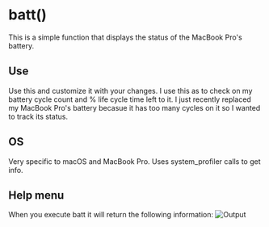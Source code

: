 # batt()
This is a simple function that displays the status of the MacBook Pro's battery.  

## Use
Use this and customize it with your changes. I use this as to check on my battery cycle count and % life cycle time left to it.
I just recently replaced my MacBook Pro's battery becasue it has too many cycles on it so I wanted to track its status.

## OS
Very specific to macOS and MacBook Pro.  Uses system_profiler calls to get info.

## Help menu
When you execute batt it will return the following information:
![Output]()
